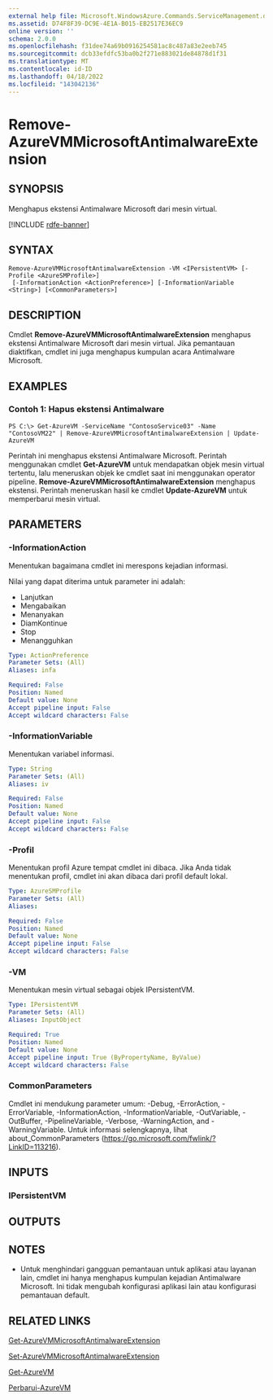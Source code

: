 ```yaml
---
external help file: Microsoft.WindowsAzure.Commands.ServiceManagement.dll-Help.xml
ms.assetid: D74F8F39-DC9E-4E1A-B015-EB2517E36EC9
online version: ''
schema: 2.0.0
ms.openlocfilehash: f31dee74a69b0916254581ac8c487a83e2eeb745
ms.sourcegitcommit: dcb33efdfc53ba0b2f271e883021de84878d1f31
ms.translationtype: MT
ms.contentlocale: id-ID
ms.lasthandoff: 04/18/2022
ms.locfileid: "143042136"
---
```

# Remove-AzureVMMicrosoftAntimalwareExtension

## SYNOPSIS
Menghapus ekstensi Antimalware Microsoft dari mesin virtual.

[!INCLUDE [rdfe-banner](../../includes/rdfe-banner.md)]

## SYNTAX

```
Remove-AzureVMMicrosoftAntimalwareExtension -VM <IPersistentVM> [-Profile <AzureSMProfile>]
 [-InformationAction <ActionPreference>] [-InformationVariable <String>] [<CommonParameters>]
```

## DESCRIPTION
Cmdlet **Remove-AzureVMMicrosoftAntimalwareExtension** menghapus ekstensi Antimalware Microsoft dari mesin virtual.
Jika pemantauan diaktifkan, cmdlet ini juga menghapus kumpulan acara Antimalware Microsoft.

## EXAMPLES

### Contoh 1: Hapus ekstensi Antimalware
```
PS C:\> Get-AzureVM -ServiceName "ContosoService03" -Name "ContosoVM22" | Remove-AzureVMMicrosoftAntimalwareExtension | Update-AzureVM
```

Perintah ini menghapus ekstensi Antimalware Microsoft.
Perintah menggunakan cmdlet **Get-AzureVM** untuk mendapatkan objek mesin virtual tertentu, lalu meneruskan objek ke cmdlet saat ini menggunakan operator pipeline.
**Remove-AzureVMMicrosoftAntimalwareExtension** menghapus ekstensi.
Perintah meneruskan hasil ke cmdlet **Update-AzureVM** untuk memperbarui mesin virtual.

## PARAMETERS

### -InformationAction
Menentukan bagaimana cmdlet ini merespons kejadian informasi.

Nilai yang dapat diterima untuk parameter ini adalah:

- Lanjutkan
- Mengabaikan
- Menanyakan
- DiamKontinue
- Stop
- Menangguhkan

```yaml
Type: ActionPreference
Parameter Sets: (All)
Aliases: infa

Required: False
Position: Named
Default value: None
Accept pipeline input: False
Accept wildcard characters: False
```

### -InformationVariable
Menentukan variabel informasi.

```yaml
Type: String
Parameter Sets: (All)
Aliases: iv

Required: False
Position: Named
Default value: None
Accept pipeline input: False
Accept wildcard characters: False
```

### -Profil
Menentukan profil Azure tempat cmdlet ini dibaca.
Jika Anda tidak menentukan profil, cmdlet ini akan dibaca dari profil default lokal.

```yaml
Type: AzureSMProfile
Parameter Sets: (All)
Aliases: 

Required: False
Position: Named
Default value: None
Accept pipeline input: False
Accept wildcard characters: False
```

### -VM
Menentukan mesin virtual sebagai objek IPersistentVM.

```yaml
Type: IPersistentVM
Parameter Sets: (All)
Aliases: InputObject

Required: True
Position: Named
Default value: None
Accept pipeline input: True (ByPropertyName, ByValue)
Accept wildcard characters: False
```

### CommonParameters
Cmdlet ini mendukung parameter umum: -Debug, -ErrorAction, -ErrorVariable, -InformationAction, -InformationVariable, -OutVariable, -OutBuffer, -PipelineVariable, -Verbose, -WarningAction, and -WarningVariable. Untuk informasi selengkapnya, lihat about_CommonParameters (https://go.microsoft.com/fwlink/?LinkID=113216).

## INPUTS

### IPersistentVM

## OUTPUTS

## NOTES
* Untuk menghindari gangguan pemantauan untuk aplikasi atau layanan lain, cmdlet ini hanya menghapus kumpulan kejadian Antimalware Microsoft. Ini tidak mengubah konfigurasi aplikasi lain atau konfigurasi pemantauan default.

## RELATED LINKS

[Get-AzureVMMicrosoftAntimalwareExtension](./Get-AzureVMMicrosoftAntimalwareExtension.md)

[Set-AzureVMMicrosoftAntimalwareExtension](./Set-AzureVMMicrosoftAntimalwareExtension.md)

[Get-AzureVM](./Get-AzureVM.md)

[Perbarui-AzureVM](./Update-AzureVM.md)



